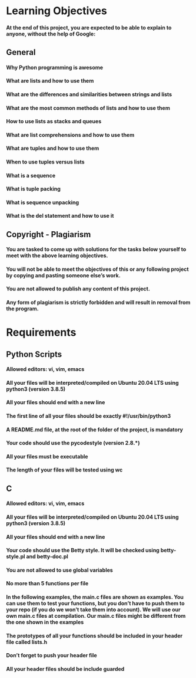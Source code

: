 # Learning Objectives
#### At the end of this project, you are expected to be able to explain to anyone, without the help of Google:

## General
#### Why Python programming is awesome
#### What are lists and how to use them
#### What are the differences and similarities between strings and lists
#### What are the most common methods of lists and how to use them
#### How to use lists as stacks and queues
#### What are list comprehensions and how to use them
#### What are tuples and how to use them
#### When to use tuples versus lists
#### What is a sequence
#### What is tuple packing
#### What is sequence unpacking
#### What is the del statement and how to use it
## Copyright - Plagiarism
#### You are tasked to come up with solutions for the tasks below yourself to meet with the above learning objectives.
#### You will not be able to meet the objectives of this or any following project by copying and pasting someone else’s work.
#### You are not allowed to publish any content of this project.
#### Any form of plagiarism is strictly forbidden and will result in removal from the program.
# Requirements
## Python Scripts
#### Allowed editors: vi, vim, emacs
#### All your files will be interpreted/compiled on Ubuntu 20.04 LTS using python3 (version 3.8.5)
#### All your files should end with a new line
#### The first line of all your files should be exactly #!/usr/bin/python3
#### A README.md file, at the root of the folder of the project, is mandatory
#### Your code should use the pycodestyle (version 2.8.*)
#### All your files must be executable
#### The length of your files will be tested using wc
## C
#### Allowed editors: vi, vim, emacs
#### All your files will be interpreted/compiled on Ubuntu 20.04 LTS using python3 (version 3.8.5)
#### All your files should end with a new line
#### Your code should use the Betty style. It will be checked using betty-style.pl and betty-doc.pl
#### You are not allowed to use global variables
#### No more than 5 functions per file
#### In the following examples, the main.c files are shown as examples. You can use them to test your functions, but you don’t have to push them to your repo (if you do we won’t take them into account). We will use our own main.c files at compilation. Our main.c files might be different from the one shown in the examples
#### The prototypes of all your functions should be included in your header file called lists.h
#### Don’t forget to push your header file
#### All your header files should be include guarded
